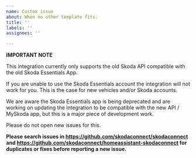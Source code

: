 ```yaml
---
name: Custom issue
about: When no other template fits.
title: ''
labels: ''
assignees: ''

---
```


**IMPORTANT NOTE**

This integration currently only supports the old Skoda API compatible with the old Skoda Essentials App.

If you are unable to use the Skoda Essentials account the integration will not work for you. This is the case for new vehicles and/or Skoda accounts.

We are aware the Skoda Essentials app is being deprecated and are working on updating the integration to be compatible with the new API / MySkoda app, but this is a major piece of development work.

Please do not open new issues for this.

**Please search issues in https://github.com/skodaconnect/skodaconnect and https://github.com/skodaconnect/homeassistant-skodaconnect for duplicates or fixes before reporting a new issue.**


